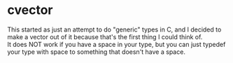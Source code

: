 # cvector

This started as just an attempt to do "generic" types in C, and I decided to make a vector out of it because that's the first thing I could think of. \
It does NOT work if you have a space in your type, but you can just typedef your type with space to something that doesn't have a space.